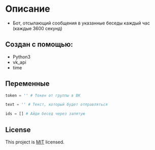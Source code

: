 # Описание
* Бот, отсылающий сообщения в указанные беседы каждый час (каждые 3600 секунд)

## Создан с помощью:

- Python3
- vk_api
- time

## Переменные

```python
token = '' # Токен от группы в ВК
```
```python
text = '' # Текст, который будет отправляться
```
```python
ids = [] # Айди бесед через запятую
```

## License

This project is [MIT](./LICENSE) licensed. 